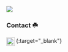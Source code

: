 [![](https://raw.githubusercontent.com/Ken46373/Ken46373/master/profile-summary-card-output/solarized/1-repos-per-language.svg)](https://github.com/vn7n24fzkq/github-profile-summary-cards)

### Contact ☘️<br>
[<img align="left" alt="wantedly" width="22px" src="https://d2v9k5u4v94ulw.cloudfront.net/assets/images/346/original/2e2bf254-efc6-4b96-93a9-78668de17b3e?1534906569" />](https://www.wantedly.com/users/21969437){:target="_blank"}
